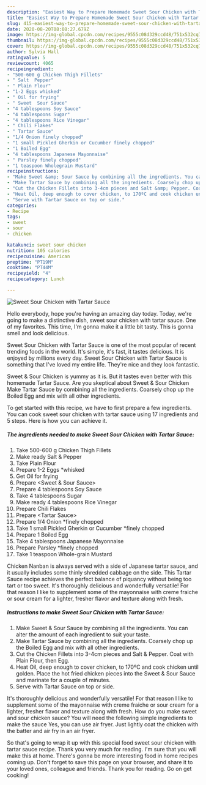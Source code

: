 ```yaml
---
description: "Easiest Way to Prepare Homemade Sweet Sour Chicken with Tartar Sauce"
title: "Easiest Way to Prepare Homemade Sweet Sour Chicken with Tartar Sauce"
slug: 415-easiest-way-to-prepare-homemade-sweet-sour-chicken-with-tartar-sauce
date: 2020-08-20T08:08:27.679Z
image: https://img-global.cpcdn.com/recipes/9555c08d329ccd48/751x532cq70/sweet-sour-chicken-with-tartar-sauce-recipe-main-photo.jpg
thumbnail: https://img-global.cpcdn.com/recipes/9555c08d329ccd48/751x532cq70/sweet-sour-chicken-with-tartar-sauce-recipe-main-photo.jpg
cover: https://img-global.cpcdn.com/recipes/9555c08d329ccd48/751x532cq70/sweet-sour-chicken-with-tartar-sauce-recipe-main-photo.jpg
author: Sylvia Hall
ratingvalue: 5
reviewcount: 4065
recipeingredient:
- "500-600 g Chicken Thigh Fillets"
- " Salt  Pepper"
- " Plain Flour"
- "1-2 Eggs whisked"
- " Oil for frying"
- " Sweet  Sour Sauce"
- "4 tablespoons Soy Sauce"
- "4 tablespoons Sugar"
- "4 tablespoons Rice Vinegar"
- " Chili Flakes"
- " Tartar Sauce"
- "1/4 Onion finely chopped"
- "1 small Pickled Gherkin or Cucumber finely chopped"
- "1 Boiled Egg"
- "4 tablespoons Japanese Mayonnaise"
- " Parsley finely chopped"
- "1 teaspoon Wholegrain Mustard"
recipeinstructions:
- "Make Sweet &amp; Sour Sauce by combining all the ingredients. You can alter the amount of each ingredient to suit your taste."
- "Make Tartar Sauce by combining all the ingredients. Coarsely chop up the Boiled Egg and mix with all other ingredients."
- "Cut the Chicken Fillets into 3-4cm pieces and Salt &amp; Pepper. Coat with Plain Flour, then Egg."
- "Heat Oil, deep enough to cover chicken, to 170ºC and cook chicken until golden. Place the hot fried chicken pieces into the Sweet &amp; Sour Sauce and marinate for a couple of minutes."
- "Serve with Tartar Sauce on top or side."
categories:
- Recipe
tags:
- sweet
- sour
- chicken

katakunci: sweet sour chicken 
nutrition: 105 calories
recipecuisine: American
preptime: "PT19M"
cooktime: "PT44M"
recipeyield: "4"
recipecategory: Lunch

---
```



![Sweet Sour Chicken with Tartar Sauce](https://img-global.cpcdn.com/recipes/9555c08d329ccd48/751x532cq70/sweet-sour-chicken-with-tartar-sauce-recipe-main-photo.jpg)

Hello everybody, hope you're having an amazing day today. Today, we're going to make a distinctive dish, sweet sour chicken with tartar sauce. One of my favorites. This time, I'm gonna make it a little bit tasty. This is gonna smell and look delicious.

Sweet Sour Chicken with Tartar Sauce is one of the most popular of recent trending foods in the world. It's simple, it's fast, it tastes delicious. It is enjoyed by millions every day. Sweet Sour Chicken with Tartar Sauce is something that I've loved my entire life. They're nice and they look fantastic.

Sweet &amp; Sour Chicken is yummy as it is. But it tastes even better with this homemade Tartar Sauce. Are you skeptical about Sweet &amp; Sour Chicken Make Tartar Sauce by combining all the ingredients. Coarsely chop up the Boiled Egg and mix with all other ingredients.


To get started with this recipe, we have to first prepare a few ingredients. You can cook sweet sour chicken with tartar sauce using 17 ingredients and 5 steps. Here is how you can achieve it.

<!--inarticleads1-->

##### The ingredients needed to make Sweet Sour Chicken with Tartar Sauce:

1. Take 500-600 g Chicken Thigh Fillets
1. Make ready  Salt &amp; Pepper
1. Take  Plain Flour
1. Prepare 1-2 Eggs *whisked
1. Get  Oil for frying
1. Prepare  &lt;Sweet &amp; Sour Sauce&gt;
1. Prepare 4 tablespoons Soy Sauce
1. Take 4 tablespoons Sugar
1. Make ready 4 tablespoons Rice Vinegar
1. Prepare  Chili Flakes
1. Prepare  &lt;Tartar Sauce&gt;
1. Prepare 1/4 Onion *finely chopped
1. Take 1 small Pickled Gherkin or Cucumber *finely chopped
1. Prepare 1 Boiled Egg
1. Take 4 tablespoons Japanese Mayonnaise
1. Prepare  Parsley *finely chopped
1. Take 1 teaspoon Whole-grain Mustard


Chicken Nanban is always served with a side of Japanese tartar sauce, and it usually includes some thinly shredded cabbage on the side. This Tartar Sauce recipe achieves the perfect balance of piquancy without being too tart or too sweet. It&#39;s thoroughly delicious and wonderfully versatile! For that reason I like to supplement some of the mayonnaise with creme fraiche or sour cream for a lighter, fresher flavor and texture along with fresh. 

<!--inarticleads2-->

##### Instructions to make Sweet Sour Chicken with Tartar Sauce:

1. Make Sweet &amp; Sour Sauce by combining all the ingredients. You can alter the amount of each ingredient to suit your taste.
1. Make Tartar Sauce by combining all the ingredients. Coarsely chop up the Boiled Egg and mix with all other ingredients.
1. Cut the Chicken Fillets into 3-4cm pieces and Salt &amp; Pepper. Coat with Plain Flour, then Egg.
1. Heat Oil, deep enough to cover chicken, to 170ºC and cook chicken until golden. Place the hot fried chicken pieces into the Sweet &amp; Sour Sauce and marinate for a couple of minutes.
1. Serve with Tartar Sauce on top or side.


It&#39;s thoroughly delicious and wonderfully versatile! For that reason I like to supplement some of the mayonnaise with creme fraiche or sour cream for a lighter, fresher flavor and texture along with fresh. How do you make sweet and sour chicken sauce? You will need the following simple ingredients to make the sauce Yes, you can use air fryer. Just lightly coat the chicken with the batter and air fry in an air fryer. 

So that's going to wrap it up with this special food sweet sour chicken with tartar sauce recipe. Thank you very much for reading. I'm sure that you will make this at home. There's gonna be more interesting food in home recipes coming up. Don't forget to save this page on your browser, and share it to your loved ones, colleague and friends. Thank you for reading. Go on get cooking!
